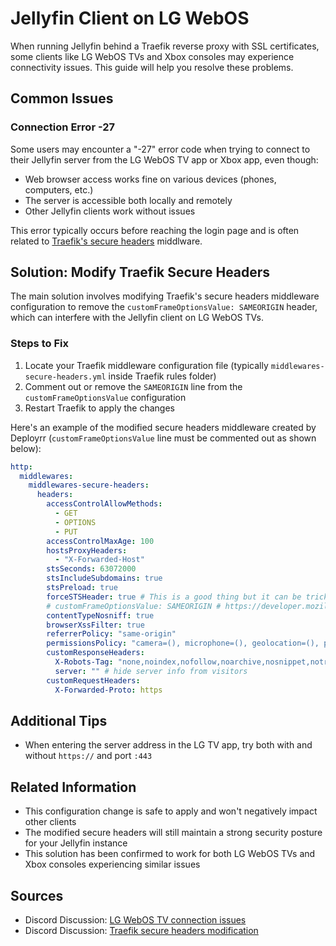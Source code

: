 # Jellyfin Client on LG WebOS

When running Jellyfin behind a Traefik reverse proxy with SSL certificates, some clients like LG WebOS TVs and Xbox consoles may experience connectivity issues. This guide will help you resolve these problems.

## Common Issues

### Connection Error -27

Some users may encounter a "-27" error code when trying to connect to their Jellyfin server from the LG WebOS TV app or Xbox app, even though:
- Web browser access works fine on various devices (phones, computers, etc.)
- The server is accessible both locally and remotely
- Other Jellyfin clients work without issues

This error typically occurs before reaching the login page and is often related to [Traefik's secure headers](https://www.simplehomelab.com/traefik-v3-docker-compose-guide-2024/#Security_Headers) middlware.

## Solution: Modify Traefik Secure Headers

The main solution involves modifying Traefik's secure headers middleware configuration to remove the `customFrameOptionsValue: SAMEORIGIN` header, which can interfere with the Jellyfin client on LG WebOS TVs.

### Steps to Fix

1. Locate your Traefik middleware configuration file (typically `middlewares-secure-headers.yml` inside Traefik rules folder)
2. Comment out or remove the `SAMEORIGIN` line from the `customFrameOptionsValue` configuration
3. Restart Traefik to apply the changes

Here's an example of the modified secure headers middleware created by Deployrr (`customFrameOptionsValue` line must be commented out as shown below):

```yaml
http:
  middlewares:
    middlewares-secure-headers:
      headers:
        accessControlAllowMethods:
          - GET
          - OPTIONS
          - PUT
        accessControlMaxAge: 100
        hostsProxyHeaders:
          - "X-Forwarded-Host"
        stsSeconds: 63072000
        stsIncludeSubdomains: true
        stsPreload: true
        forceSTSHeader: true # This is a good thing but it can be tricky. Enable after everything works.
        # customFrameOptionsValue: SAMEORIGIN # https://developer.mozilla.org/en-US/docs/Web/HTTP/Headers/X-Frame-Options
        contentTypeNosniff: true
        browserXssFilter: true
        referrerPolicy: "same-origin"
        permissionsPolicy: "camera=(), microphone=(), geolocation=(), payment=(), usb=()"
        customResponseHeaders:
          X-Robots-Tag: "none,noindex,nofollow,noarchive,nosnippet,notranslate,noimageindex" # disable search engines from indexing home server
          server: "" # hide server info from visitors
        customRequestHeaders:
          X-Forwarded-Proto: https
```

## Additional Tips

- When entering the server address in the LG TV app, try both with and without `https://` and port `:443`

## Related Information

- This configuration change is safe to apply and won't negatively impact other clients
- The modified secure headers will still maintain a strong security posture for your Jellyfin instance
- This solution has been confirmed to work for both LG WebOS TVs and Xbox consoles experiencing similar issues

## Sources

- Discord Discussion: [LG WebOS TV connection issues](https://discord.com/channels/974306760171073556/1159825615147511901/1352742863594586112)
- Discord Discussion: [Traefik secure headers modification](https://discord.com/channels/974306760171073556/1347615487932235817)
